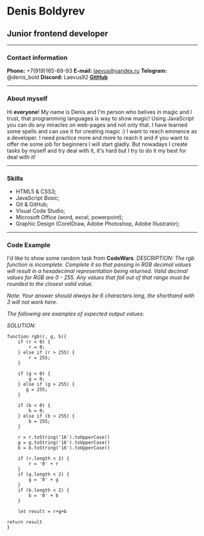 # **Denis Boldyrev**

## Junior frontend developer
********
### **Contact information**

**Phone:** +7(919)165-69-93
**E-mail:** laevus@yandex.ru
**Telegram:** @denis_bold
**Discord:** Laevus92
**[GitHub](https://github.com/Laevus92)**
********
### **About myself**
Hi **everyone**! My name is Denis and I'm person who belives in magic and I trust, that programming languages is way to show magic! Using JavaScript you can do any miracles on web-pages and not only that.
I have learned some spells and can use it for creating magic :)
I want to reach eminence as a developer. I need practice more and more to reach it and if you want to offer me some job for beginners I will start gladly.
But nowadays  I create tasks by myself and try deal with it, it's hard but I try to do it my best for deal with it!
********
### **Skills**
* HTML5 & CSS3;
* JavaScript *Basic*;
* Git & GitHub;
* Visual Code Studio;
* Microsoft Office (word, excel, powerpoint);
* Graphic Design (CorelDraw, Adobe Photoshop, Adobe Illustrator);
********
### **Code Example**
I'd like to show some random task from **CodeWars**.
*DESCRIPTION:*
*The rgb function is incomplete. Complete it so that passing in RGB decimal values will result in a hexadecimal representation being returned. Valid decimal values for RGB are 0 - 255. Any values that fall out of that range must be rounded to the closest valid value.*

*Note: Your answer should always be 6 characters long, the shorthand with 3 will not work here.*

*The following are examples of expected output values:*

*SOLUTION:*
```
function rgb(r, g, b){
    if (r < 0) {
        r = 0;
    } else if (r > 255) {
        r = 255;
    }
    
    if (g < 0) {
        g = 0;
    } else if (g > 255) {
       g = 255;
    }
    
    if (b < 0) {
        b = 0;
    } else if (b > 255) {
        b = 255;
    }
    
    r = r.toString('16').toUpperCase()
    g = g.toString('16').toUpperCase()
    b = b.toString('16').toUpperCase()
    
    if (r.length < 2) {
        r = '0' + r
    }
    if (g.length < 2) {
        g = '0' + g
    }
    if (b.length < 2) {
        b = '0' + b
    }
    
    let result = r+g+b
 
return result
}
```
